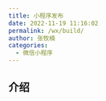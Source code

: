 ```yaml
---
title: 小程序发布
date: 2022-11-19 11:16:02
permalink: /wx/build/
author: 张牧楠
categories: 
  - 微信小程序
---
```


## 介绍
